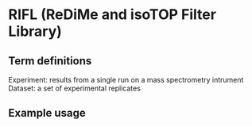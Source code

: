 # RIFL (ReDiMe and isoTOP Filter Library)

## Term definitions

Experiment: results from a single run on a mass spectrometry intrument
Dataset: a set of experimental replicates 

## Example usage

